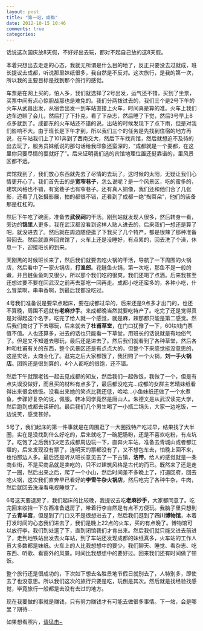 ```yaml
---
layout: post
title: "第一站，成都"
date: 2012-10-15 10:46
comments: true
categories: 
---
```


话说这次国庆放8天假，不好好出去玩，都对不起自己放的这8天假。

本着只想出去走走的心态，我就无所谓是什么目的地了，反正只要没去过就成，班长提议去成都，听说那里妹纸很多，我自然是不反对。这次旅行，是我的第一次，所以我的主要目标是找到那个旅行的感觉。

车票是在网上买的，怕人多，我们就选择了2号出发，运气还不错，买到了坐票，买票中间有点心惊胆战那也是难免的。我们分两拨过去的，我们三个是2号下午的火车从武昌出发，从宿舍出发一到车站直接上火车，时间真是算的准。火车上我们边车边聊了会儿，然后打了下扑克，看了下杂志，然后睡了下觉，然后3号早上8点多就到了。成都东的火车站还不错的说。出站的时候发现下了点下雨，但是对我们影响不大。由于班长是下午才到，所以我们三个的任务是先找到住宿的地方再说，在车站我们上了101奔到了西南交大，然后下车找宾馆，然后就想迫不及待的出去玩了，服务员妹纸说的那句话给我印象还蛮深的，“成都就是一个耍都，在这里你只要尽情的耍就好了”。后来证明我们选的宾馆地理位置还挺靠谱的，里风景区都不远。

宾馆找到了，我们放心东西就先去了尽情的去玩了。这时候的太阳，无疑让我们心情更开心了。我们首先去的是**宽窄巷子**，怎么说呢？是一个风景区，吃的蛮多的，建筑风格也不错，有宽巷子也有窄巷子。还有真人铜像，我们还和他们合了几张影，还看了几张摄影展，拍的都很不错，还看到了成都一绝“掏耳朵”，他们的装备那是杠杠的。

然后下午吃了碗面，准备去**武侯祠**的干活。刚到站就发现人很多，然后转身一看，旁边的**锦里**人更多，我在武汉都没看到这样人贴人进去的，后来我们一想还是算了吧，就没进去了。然后就在周边随便逛了下我买了几个特产，都是很辣了那种准备带回去。然后就直奔回宾馆了，火车上还是没睡好，有点累的，回去洗了个澡，休息一下，迎接班长的到来。

天刚黑的时候班长来了，然后我们就要去吃火锅的干活，导航了一下周围的火锅店，然后看中了一家火锅店，**打渔郎**。花鲢鱼火锅，第一次吃，那鱼不是一般的嫩，并且鲢鱼鱼刺又很少，所以那个我们吃的很爽，我们还喝了点酒。后来我甚至还想过要不要在回武汉之前再去那吃一回再走。成都小吃还蛮多的，各种小吃，什么冒菜啊，串串香啊，到最后我都没吃过。

4号我们准备说是要早点起床，要在成都过早的，后来还是9点多才出门的，也还不算晚，周围不远就有**老麻抄手**。来成都晚当然就要吃特产了。吃完了还是觉得真是对得起这个名字，吃完了给人就一个感觉，就是麻，辣那都只能是第二感觉。然后我们商讨了下去哪玩，后来就去了**杜甫草堂**，在门口犹豫了一下，60块钱门票值不值。人也还算多，进去的话也只能看一下草堂，用班长的话说就是有地俗气了。但是又不知道去哪玩，最后还是进去了。然后我们就看到了各种草堂，然后各种和杜甫有关的东西，整个风景区还是有点点大的，但整个下来感觉挺没意思的，这是实话，太商业化了。逛完之后大家都饿了，我团购了一个火锅，**刘一手火锅店**。团购还是很划算的，4个人都吃的很饱，还不错。

然后下午就跟老钱一起去见成都的知友，然后我们一起做饭，我做了一个，但是有点失误没做好，而且买的材料有点多了，最后都没吃完...成都的女群主艺晴妹纸看得出来很会做饭。没看出来她的笑点比我还低，哈哈...小鱼妹纸还做了一个水煮鱼，步骤好复杂的说，佩服。韩冰同学竟然是唐山人。朱德文是从武汉读完大学，然后跑到成都去读研的。最后我们几个男生喝了一小瓶二锅头，大家一边吃饭，一边说笑，感觉甚好。

5号了，我们起床的第一件事就是在周围逛了一大圈找特产吃过早，结果找了大半圈，实在是没找到什么好吃的，后来就吃了一碗肥肠粉，还是不喜欢吃粉，有点坑了。吃饱了之后我们决定去成都周边玩一下，直奔火车站，准备去青城山或者都江堰的，后来发现没有票了，连明天的票都没有了，又不想包车去，怕晚上回不来，也怕那边人多。最后还是听从班长意见去了一下古镇，**洛带**。给人的感觉就是一条商业街，不是买商品就是卖吃的，只不过建筑风格是古代的而已。既然来了还是走了一圈，然后出来之后，爬了一个小山，然后时间差不多晚上了，打道回府，回去吃火锅，这次我们直奔早已看好的**李雪牛杂火锅店**，然后吃完了各种牛杂，牛肉，然后就回去洗澡看电视睡觉了。

6号这天要退房了，我们起床的比较晚，我提议去吃**老麻抄手**，大家都同意了。吃完回来收拾一下东西准备退房了，带着行李自然是有点不方便玩。我脑子里只想到了去**青羊宫**，但是到了门口又不是很想进去了，然后我们逛到了**四川博物馆**，本着打发时间的心态我们进去了，我们是晚上22点的火车，买的有点晚了。博物馆可以放行李，我们到处逛了下，直到闭馆我们才肯出来。然后我们就只能又进去前进了，走到地铁站出发去火车站，到了车站还发现成都的妹纸真多，火车站的工作人员大多数都是妹纸。火车上的人比我想想中的要少，我们聊天、睡觉、看杂志、吃东西、听歌、看窗外的风景。时间比我想想中的要好过。回来我们还有时间做了顿饭。

整个旅行还是很成功的，下次如下想去名胜景地节假日就别去了，人特别多，即使去了也没意思。所以我们这次的旅行只要是吃，玩倒是其次。然后就是找经验找感觉，毕竟旅行一般都是去没有去过的地方。

现在我要做的事就是赚钱，只有努力赚钱才有可能去做很多事情。下一站，会是哪里？期待...

如果想看照片，[请猛击~](http://nowhisky.lofter.com/)
